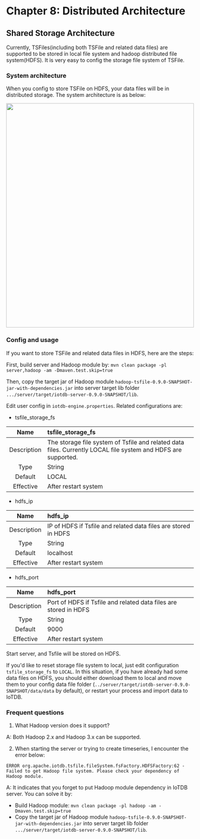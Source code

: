 <!--

    Licensed to the Apache Software Foundation (ASF) under one
    or more contributor license agreements.  See the NOTICE file
    distributed with this work for additional information
    regarding copyright ownership.  The ASF licenses this file
    to you under the Apache License, Version 2.0 (the
    "License"); you may not use this file except in compliance
    with the License.  You may obtain a copy of the License at

        http://www.apache.org/licenses/LICENSE-2.0

    Unless required by applicable law or agreed to in writing,
    software distributed under the License is distributed on an
    "AS IS" BASIS, WITHOUT WARRANTIES OR CONDITIONS OF ANY
    KIND, either express or implied.  See the License for the
    specific language governing permissions and limitations
    under the License.

-->

# Chapter 8: Distributed Architecture

## Shared Storage Architecture

Currently, TSFiles(including both TSFile and related data files) are supported to be stored in local file system and hadoop distributed file system(HDFS). It is very easy to config the storage file system of TSFile.

### System architecture

When you config to store TSFile on HDFS, your data files will be in distributed storage. The system architecture is as below:

<img style="width:100%; max-width:700px; max-height:600px; margin-left:auto; margin-right:auto; display:block;" src="https://user-images.githubusercontent.com/19167280/66922722-35180400-f05a-11e9-8ff0-7dd51716e4a8.png">

### Config and usage

If you want to store TSFile and related data files in HDFS, here are the steps:

First, build server and Hadoop module by: `mvn clean package -pl server,hadoop -am -Dmaven.test.skip=true`

Then, copy the target jar of Hadoop module `hadoop-tsfile-0.9.0-SNAPSHOT-jar-with-dependencies.jar` into server target lib folder `.../server/target/iotdb-server-0.9.0-SNAPSHOT/lib`.

Edit user config in `iotdb-engine.properties`. Related configurations are:

* tsfile\_storage\_fs

|Name| tsfile\_storage\_fs |
|:---:|:---|
|Description| The storage file system of Tsfile and related data files. Currently LOCAL file system and HDFS are supported.|
|Type| String |
|Default|LOCAL |
|Effective|After restart system|

* hdfs\_ip

|Name| hdfs\_ip |
|:---:|:---|
|Description| IP of HDFS if Tsfile and related data files are stored in HDFS|
|Type| String |
|Default|localhost |
|Effective|After restart system|

* hdfs\_port

|Name| hdfs\_port |
|:---:|:---|
|Description| Port of HDFS if Tsfile and related data files are stored in HDFS|
|Type| String |
|Default|9000 |
|Effective|After restart system|

Start server, and Tsfile will be stored on HDFS.

If you'd like to reset storage file system to local, just edit configuration `tsfile_storage_fs` to `LOCAL`. In this situation, if you have already had some data files on HDFS, you should either download them to local and move them to your config data file folder (`../server/target/iotdb-server-0.9.0-SNAPSHOT/data/data` by default), or restart your process and import data to IoTDB.

### Frequent questions

1. What Hadoop version does it support?

A: Both Hadoop 2.x and Hadoop 3.x can be supported.

2. When starting the server or trying to create timeseries, I encounter the error below:
```
ERROR org.apache.iotdb.tsfile.fileSystem.fsFactory.HDFSFactory:62 - Failed to get Hadoop file system. Please check your dependency of Hadoop module.
```

A: It indicates that you forget to put Hadoop module dependency in IoTDB server. You can solve it by:
* Build Hadoop module: `mvn clean package -pl hadoop -am -Dmaven.test.skip=true`
* Copy the target jar of Hadoop module `hadoop-tsfile-0.9.0-SNAPSHOT-jar-with-dependencies.jar` into server target lib folder `.../server/target/iotdb-server-0.9.0-SNAPSHOT/lib`.

